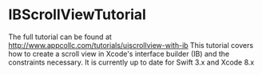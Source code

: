 # IBScrollViewTutorial

The full tutorial can be found at http://www.appcollc.com/tutorials/uiscrollview-with-ib
This tutorial covers how to create a scroll view in Xcode's interface builder (IB) and the constraints necessary. It is currently up to date for Swift 3.x and Xcode 8.x
